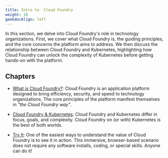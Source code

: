 ```yaml
---
title: Intro to  Cloud Foundry
weight: 10
geekdocAlign: left
---
```


In this section, we delve into Cloud Foundry's role in technology organizations. First, we cover what Cloud Foundry is, the guiding principles, and the core concerns the platform aims to address. We then discuss the relationship between Cloud Foundry and Kubernetes, highlighting how Cloud Foundry can unlock the complexity of Kubernetes before getting hands-on with the platform.

## Chapters

- [What is Cloud Foundry?](/intro-to-cf/what-is-cf): Cloud Foundry is an application platform designed to bring efficiency, security, and speed to technology organizations. The core principles of the platform manifest themselves in _"the Cloud Foundry way"_. 

- [Cloud Foundry & Kubernetes](/intro-to-cf/cf-and-k8s): Cloud Foundry and Kubernetes differ in focus, goals, and complexity. Cloud Foundry on (or with) Kubernetes is the best of both worlds.

- [Try It](/intro-to-cf/try): One of the easiest ways to understand the value of Cloud Foundry is to see it in action. This immersive, browser-based scenario does not require any software installs, coding, or special skills. Anyone can do it!


